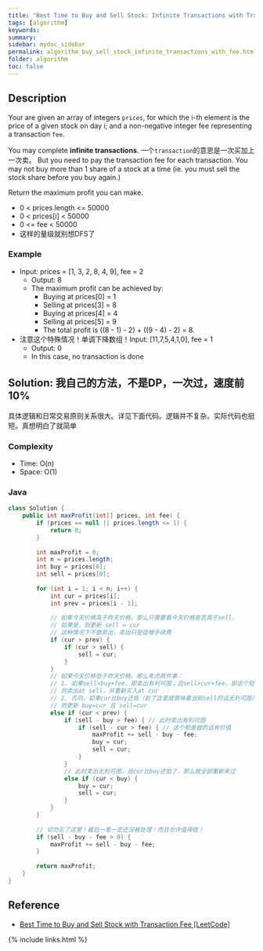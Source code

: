 ```yaml
---
title: "Best Time to Buy and Sell Stock: Infinite Transactions with Transaction Fee"
tags: [algorithm]
keywords:
summary:
sidebar: mydoc_sidebar
permalink: algorithm_buy_sell_stock_infinite_transactions_with_fee.html
folder: algorithm
toc: false
---
```


## Description
Your are given an array of integers `prices`, for which the i-th element is the price of a given stock on day i; 
and a non-negative integer fee representing a transaction `fee`. 

You may complete **infinite transactions**.
一个`transaction`的意思是一次买加上一次卖。
But you need to pay the transaction fee for each transaction. You may not buy more than 1 share of a stock at a time (ie. you must sell the stock share before you buy again.)

Return the maximum profit you can make.
* 0 < prices.length <= 50000
* 0 < prices[i] < 50000
* 0 <= fee < 50000
* 这样的量级就别想DFS了

### Example
* Input: prices = [1, 3, 2, 8, 4, 9], fee = 2
  * Output: 8
  * The maximum profit can be achieved by:
    * Buying at prices[0] = 1
    * Selling at prices[3] = 8
    * Buying at prices[4] = 4
    * Selling at prices[5] = 9
    * The total profit is ((8 - 1) - 2) + ((9 - 4) - 2) = 8.
* 注意这个特殊情况！单调下降数组！Input: [11,7,5,4,1,0], fee = 1
  * Output: 0
  * In this case, no transaction is done

## Solution: 我自己的方法，不是DP，一次过，速度前10%
具体逻辑和日常交易原则关系很大。详见下面代码。逻辑并不复杂。实际代码也挺短。真想明白了就简单

### Complexity
* Time: O(n)
* Space: O(1)

### Java
```java
class Solution {
    public int maxProfit(int[] prices, int fee) {
        if (prices == null || prices.length <= 1) {
            return 0;
        }
        
        int maxProfit = 0;
        int n = prices.length;
        int buy = prices[0];
        int sell = prices[0];
        
        for (int i = 1; i < n; i++) {
            int cur = prices[i];
            int prev = prices[i - 1];
            
            // 如果今天价格高于昨天价格，那么只需要看今天价格是否高于sell，
            // 如果是，则更新 sell = cur
            // 这种情况下不做卖出，卖出只是徒增手续费
            if (cur > prev) {
                if (cur > sell) {
                    sell = cur;
                } 
            } 
            // 如果今天价格低于昨天价格，那么考虑两件事：
            // 1. 如果sell>buy+fee，即卖出有利可图；且sell>cur+fee，即这个短差有价值，
            // 则卖出at sell，并重新买入at cur
            // 2. 否则，如果cur比buy还低（到了这里就意味着当前sell的话无利可图），
            // 则更新 buy=cur 且 sell=cur
            else if (cur < prev) {
                if (sell - buy > fee) { // 此时卖出有利可图
                    if (sell - cur > fee) { // 这个短差做的话有价值
                        maxProfit += sell - buy - fee;
                        buy = cur;
                        sell = cur;
                    }
                }
                // 此时卖出无利可图，且cur比buy还低了，那么就全部重新来过
                else if (cur < buy) {
                    buy = cur;
                    sell = cur;
                }
            }
        }
        
        // 切勿忘了这里！最后一笔一定还没被处理！而且也许值得做！
        if (sell - buy - fee > 0) {
            maxProfit += sell - buy - fee;
        }
        
        return maxProfit;
    }
}
```

## Reference
* [Best Time to Buy and Sell Stock with Transaction Fee [LeetCode]](https://leetcode.com/problems/best-time-to-buy-and-sell-stock-with-transaction-fee/description/)

{% include links.html %}
